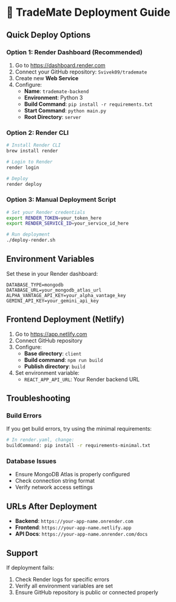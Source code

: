 # 🚀 TradeMate Deployment Guide

## Quick Deploy Options

### Option 1: Render Dashboard (Recommended)
1. Go to https://dashboard.render.com
2. Connect your GitHub repository: `Svivek09/trademate`
3. Create new **Web Service**
4. Configure:
   - **Name**: `trademate-backend`
   - **Environment**: Python 3
   - **Build Command**: `pip install -r requirements.txt`
   - **Start Command**: `python main.py`
   - **Root Directory**: `server`

### Option 2: Render CLI
```bash
# Install Render CLI
brew install render

# Login to Render
render login

# Deploy
render deploy
```

### Option 3: Manual Deployment Script
```bash
# Set your Render credentials
export RENDER_TOKEN=your_token_here
export RENDER_SERVICE_ID=your_service_id_here

# Run deployment
./deploy-render.sh
```

## Environment Variables

Set these in your Render dashboard:

```
DATABASE_TYPE=mongodb
DATABASE_URL=your_mongodb_atlas_url
ALPHA_VANTAGE_API_KEY=your_alpha_vantage_key
GEMINI_API_KEY=your_gemini_api_key
```

## Frontend Deployment (Netlify)

1. Go to https://app.netlify.com
2. Connect GitHub repository
3. Configure:
   - **Base directory**: `client`
   - **Build command**: `npm run build`
   - **Publish directory**: `build`
4. Set environment variable:
   - `REACT_APP_API_URL`: Your Render backend URL

## Troubleshooting

### Build Errors
If you get build errors, try using the minimal requirements:
```bash
# In render.yaml, change:
buildCommand: pip install -r requirements-minimal.txt
```

### Database Issues
- Ensure MongoDB Atlas is properly configured
- Check connection string format
- Verify network access settings

## URLs After Deployment

- **Backend**: `https://your-app-name.onrender.com`
- **Frontend**: `https://your-app-name.netlify.app`
- **API Docs**: `https://your-app-name.onrender.com/docs`

## Support

If deployment fails:
1. Check Render logs for specific errors
2. Verify all environment variables are set
3. Ensure GitHub repository is public or connected properly 